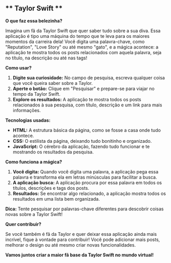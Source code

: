 ##  ** Taylor Swift ** 

**O que faz essa belezinha?**

Imagina um fã da Taylor Swift que quer saber tudo sobre a sua diva. Essa aplicação é tipo uma máquina do tempo que te leva para os maiores momentos da carreira dela! Você digita uma palavra-chave, como "Reputation", "Love Story" ou até mesmo "gato", e a mágica acontece: a aplicação te mostra todos os posts relacionados com aquela palavra, seja no título, na descrição ou até nas tags!

**Como usar?**

1. **Digite sua curiosidade:** No campo de pesquisa, escreva qualquer coisa que você queira saber sobre a Taylor.
2. **Aperte o botão:** Clique em "Pesquisar" e prepare-se para viajar no tempo da Taylor Swift.
3. **Explore os resultados:** A aplicação te mostra todos os posts relacionados à sua pesquisa, com título, descrição e um link para mais informações.

**Tecnologias usadas:**

* **HTML:** A estrutura básica da página, como se fosse a casa onde tudo acontece.
* **CSS:** O estilista da página, deixando tudo bonitinho e organizado.
* **JavaScript:** O cérebro da aplicação, fazendo tudo funcionar e te mostrando os resultados da pesquisa.

**Como funciona a mágica?**

1. **Você digita:** Quando você digita uma palavra, a aplicação pega essa palavra e transforma ela em letras minúsculas para facilitar a busca.
2. **A aplicação busca:** A aplicação procura por essa palavra em todos os títulos, descrições e tags dos posts.
3. **Resultados:** Se encontrar algo relacionado, a aplicação mostra todos os resultados em uma lista bem organizada.

**Dica:** Tente pesquisar por palavras-chave diferentes para descobrir coisas novas sobre a Taylor Swift!

**Quer contribuir?**

Se você também é fã da Taylor e quer deixar essa aplicação ainda mais incrível, fique à vontade para contribuir! Você pode adicionar mais posts, melhorar o design ou até mesmo criar novas funcionalidades.

**Vamos juntos criar a maior fã base da Taylor Swift no mundo virtual!** 
